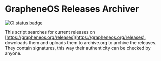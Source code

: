 # GrapheneOS Releases Archiver

[![CI status badge](https://ci.codeberg.org/api/badges/12746/status.svg "CI status")](https://ci.codeberg.org/Mynacol/gos-archiver)

This script searches for current releases on [https://grapheneos.org/releases](https://grapheneos.org/releases), downloads them and uploads them to archive.org to archive the releases.
They contain signatures, this way their authenticity can be checked by anyone.
